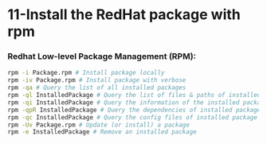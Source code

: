# 11-Install the RedHat package with rpm

### Redhat Low-level Package Management (RPM):

```bash
rpm -i Package.rpm # Install package locally
rpm -iv Package.rpm # Install package with verbose
rpm -qa # Query the list of all installed packages
rpm -ql InstalledPackage # Query the list of files & paths of installed package
rpm -qi InstalledPackage # Query the information of the installed package
rpm -qpR InstalledPackage # Query the dependencies of installed package
rpm -qc InstalledPackage # Query the config files of installed package
rpm -Uv Package.rpm # Update (or install) a package
rpm -e InstalledPackage # Remove an installed package
```


